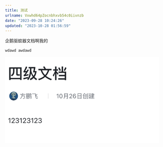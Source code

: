```yaml
---
title: 测试
urlname: Vxwhd64pZocnbhxvb54c0iivnzb
date: "2023-09-28 10:24:26"
updated: "2023-10-28 01:56:59"
---
```


企鹅驱蚊器文档啊我的

```plaintext
wdawd awdawd

```

![image](../images/测试/PMXMboi1PoCEwLx97mucXcESnxd.png)
